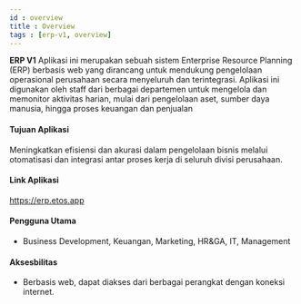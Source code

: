 ```yaml
---
id : overview
title : Overview
tags : [erp-v1, overview]
---
```

**ERP V1** Aplikasi ini merupakan sebuah sistem Enterprise Resource Planning (ERP) berbasis web yang dirancang untuk mendukung pengelolaan operasional perusahaan secara menyeluruh dan terintegrasi. Aplikasi ini digunakan oleh staff dari berbagai departemen untuk mengelola dan memonitor aktivitas harian, mulai dari pengelolaan aset, sumber daya manusia, hingga proses keuangan dan penjualan


#### Tujuan Aplikasi
Meningkatkan efisiensi dan akurasi dalam pengelolaan bisnis melalui otomatisasi dan integrasi antar proses kerja di seluruh divisi perusahaan.

#### Link Aplikasi
https://erp.etos.app

#### Pengguna Utama
- Business Development, Keuangan, Marketing, HR&GA, IT, Management

#### Aksesbilitas
- Berbasis web, dapat diakses dari berbagai perangkat dengan koneksi internet.